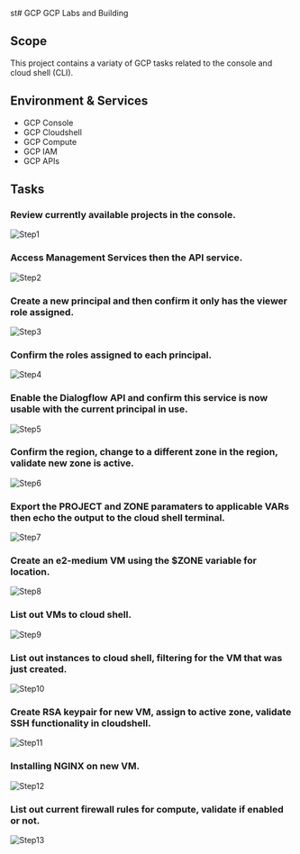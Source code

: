 st# GCP
GCP Labs and Building

## Scope
This project contains a variaty of GCP tasks related to the console and cloud shell (CLI).

## Environment & Services
- GCP Console
- GCP Cloudshell 
- GCP Compute
- GCP IAM
- GCP APIs

## Tasks

### Review currently available projects in the console.
![Step1](images/step1.png)

### Access Management Services then the API service.
![Step2](images/step2.png)

### Create a new principal and then confirm it only has the viewer role assigned.
![Step3](images/step3.png)

### Confirm the roles assigned to each principal.
![Step4](images/step4.png)

### Enable the Dialogflow API and confirm this service is now usable with the current principal in use.
![Step5](images/step5.png)

### Confirm the region, change to a different zone in the region, validate new zone is active. 
![Step6](images/step6.png)

### Export the PROJECT and ZONE paramaters to applicable VARs then echo the output to the cloud shell terminal.
![Step7](images/step7.png)

### Create an e2-medium VM using the $ZONE variable for location.
![Step8](images/step8.png)

### List out VMs to cloud shell.
![Step9](images/step9.png)

### List out instances to cloud shell, filtering for the VM that was just created.
![Step10](images/step10.png)

### Create RSA keypair for new VM, assign to active zone, validate SSH functionality in cloudshell.
![Step11](images/step11.png)

### Installing NGINX on new VM.
![Step12](images/step12.png)

### List out current firewall rules for compute, validate if enabled or not.
![Step13](images/step13.png)
